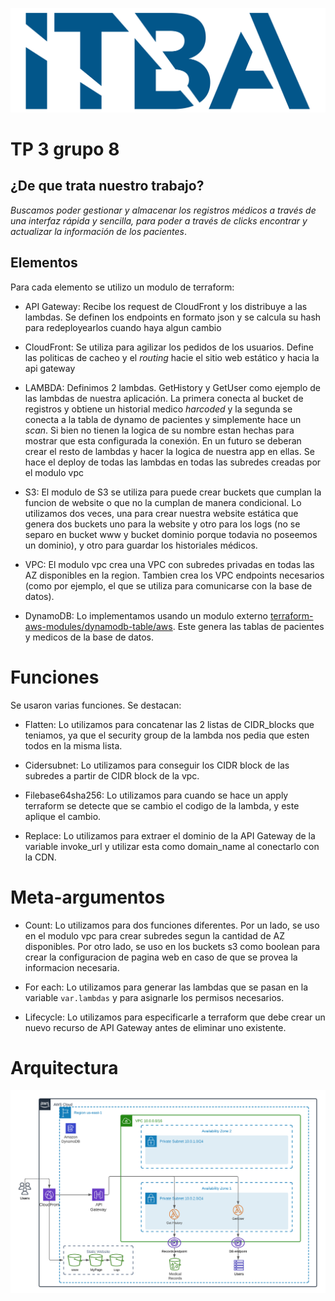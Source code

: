![Itbalogo](itbalogo.png)

# TP 3 grupo 8
## ¿De que trata nuestro trabajo?

*Buscamos poder gestionar y almacenar los registros médicos a través de una interfaz rápida y sencilla, para poder a través de clicks encontrar y actualizar la información de los pacientes*. 

## Elementos
Para cada elemento se utilizo un modulo de terraform:

* API Gateway: Recibe los request de CloudFront y los distribuye a las lambdas. Se definen los endpoints en formato json y se calcula su hash para redeployearlos cuando haya algun cambio

* CloudFront: Se utiliza para agilizar los pedidos de los usuarios. Define las politicas de cacheo y el *routing* hacie el sitio web estático y hacia la api gateway

* LAMBDA: Definimos 2 lambdas. GetHistory y GetUser como ejemplo de las lambdas de nuestra aplicación. La primera conecta al bucket de registros y obtiene un historial medico *harcoded* y la segunda se conecta a la tabla de dynamo de pacientes y simplemente hace un *scan*. Si bien no tienen la logica de su nombre estan hechas para mostrar que esta configurada la conexión. En un futuro se deberan crear el resto de lambdas y hacer la logica de nuestra app en ellas. Se hace el deploy de todas las lambdas en todas las subredes creadas por el modulo vpc

* S3: El modulo de S3 se utiliza para puede crear buckets que cumplan la funcion de website o que no la cumplan de manera condicional. Lo utilizamos dos veces, una para crear nuestra website estática que genera dos buckets uno para la website y otro para los logs (no se separo en bucket www y bucket dominio porque todavia no poseemos un dominio), y otro para guardar los historiales médicos.

* VPC: El modulo vpc crea una VPC con subredes privadas en todas las AZ disponibles en la region. Tambien crea los VPC endpoints necesarios (como por ejemplo, el que se utiliza para comunicarse con la base de datos).

* DynamoDB: Lo implementamos usando un modulo externo [terraform-aws-modules/dynamodb-table/aws](https://registry.terraform.io/modules/terraform-aws-modules/dynamodb-table/aws/latest). Este genera las tablas de pacientes y medicos de la base de datos.


# Funciones 

Se usaron varias funciones. Se destacan:

* Flatten: Lo utilizamos para concatenar las 2 listas de CIDR_blocks que teniamos, ya que el security group de la lambda nos pedia que esten todos en la misma lista.

* Cidersubnet: Lo utilizamos para conseguir los CIDR block de las subredes a partir de CIDR block de la vpc.

* Filebase64sha256: Lo utilizamos para cuando se hace un apply terraform se detecte que se cambio el codigo de la lambda, y este aplique el cambio. 

* Replace: Lo utilizamos para extraer el dominio de la API Gateway de la variable invoke_url y utilizar esta como domain_name al conectarlo con la CDN.

# Meta-argumentos

* Count: Lo utilizamos para dos funciones diferentes. Por un lado, se uso en el modulo vpc para crear subredes segun la cantidad de AZ disponibles. Por otro lado, se uso en los buckets s3 como boolean para crear la configuracion de pagina web en caso de que se provea la informacion necesaria.

* For each: Lo utilizamos para generar las lambdas que se pasan en la variable `var.lambdas` y para asignarle los permisos necesarios.

* Lifecycle: Lo utilizamos para especificarle a terraform que debe crear un nuevo recurso de API Gateway antes de eliminar uno existente.

# Arquitectura     
![image](arquitectura_modificada.png)
